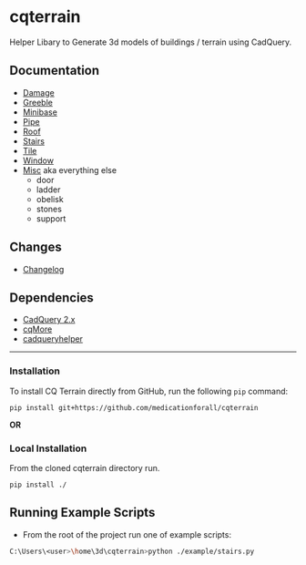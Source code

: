 # cqterrain
Helper Libary to Generate 3d models of buildings / terrain using CadQuery.

## Documentation 
* [Damage](documentation/damage.md)
* [Greeble](documentation/greeble.md)
* [Minibase](documentation/minibase.md)
* [Pipe](documentation/pipe.md)
* [Roof](documentation/roof.md)
* [Stairs](documentation/stairs.md)
* [Tile](documentation/tile.md)
* [Window](documentation/window.md)
* [Misc](documentation/misc.md) aka everything else
  * door
  * ladder
  * obelisk
  * stones
  * support

## Changes
* [Changelog](./changes.md)

## Dependencies
* [CadQuery 2.x](https://github.com/CadQuery/cadquery)
* [cqMore](https://github.com/JustinSDK/cqMore)
* [cadqueryhelper](https://github.com/medicationforall/cadqueryhelper)

---


### Installation
To install CQ Terrain directly from GitHub, run the following `pip` command:

	pip install git+https://github.com/medicationforall/cqterrain

**OR**

### Local Installation
From the cloned cqterrain directory run.

	pip install ./


## Running Example Scripts
* From the root of the project run one of example scripts:

``` bash
C:\Users\<user>\home\3d\cqterrain>python ./example/stairs.py
```
